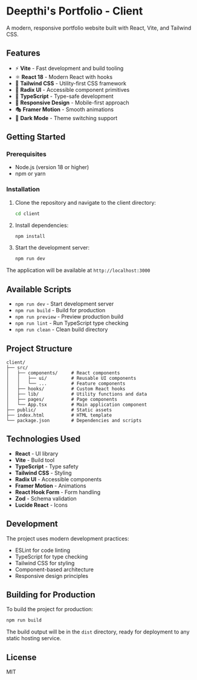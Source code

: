 # Deepthi's Portfolio - Client

A modern, responsive portfolio website built with React, Vite, and Tailwind CSS.

## Features

- ⚡ **Vite** - Fast development and build tooling
- ⚛️ **React 18** - Modern React with hooks
- 🎨 **Tailwind CSS** - Utility-first CSS framework
- 🧩 **Radix UI** - Accessible component primitives
- 🔧 **TypeScript** - Type-safe development
- 📱 **Responsive Design** - Mobile-first approach
- 🎭 **Framer Motion** - Smooth animations
- 🌙 **Dark Mode** - Theme switching support

## Getting Started

### Prerequisites

- Node.js (version 18 or higher)
- npm or yarn

### Installation

1. Clone the repository and navigate to the client directory:
   ```bash
   cd client
   ```

2. Install dependencies:
   ```bash
   npm install
   ```

3. Start the development server:
   ```bash
   npm run dev
   ```

The application will be available at `http://localhost:3000`

## Available Scripts

- `npm run dev` - Start development server
- `npm run build` - Build for production
- `npm run preview` - Preview production build
- `npm run lint` - Run TypeScript type checking
- `npm run clean` - Clean build directory

## Project Structure

```
client/
├── src/
│   ├── components/     # React components
│   │   ├── ui/         # Reusable UI components
│   │   └── ...         # Feature components
│   ├── hooks/          # Custom React hooks
│   ├── lib/            # Utility functions and data
│   ├── pages/          # Page components
│   └── App.tsx         # Main application component
├── public/             # Static assets
├── index.html          # HTML template
└── package.json        # Dependencies and scripts
```

## Technologies Used

- **React** - UI library
- **Vite** - Build tool
- **TypeScript** - Type safety
- **Tailwind CSS** - Styling
- **Radix UI** - Accessible components
- **Framer Motion** - Animations
- **React Hook Form** - Form handling
- **Zod** - Schema validation
- **Lucide React** - Icons

## Development

The project uses modern development practices:

- ESLint for code linting
- TypeScript for type checking
- Tailwind CSS for styling
- Component-based architecture
- Responsive design principles

## Building for Production

To build the project for production:

```bash
npm run build
```

The build output will be in the `dist` directory, ready for deployment to any static hosting service.

## License

MIT
